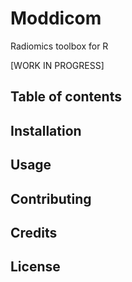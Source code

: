 # Moddicom
Radiomics toolbox for R

[WORK IN PROGRESS]

## Table of contents

## Installation

## Usage

## Contributing

## Credits

## License
